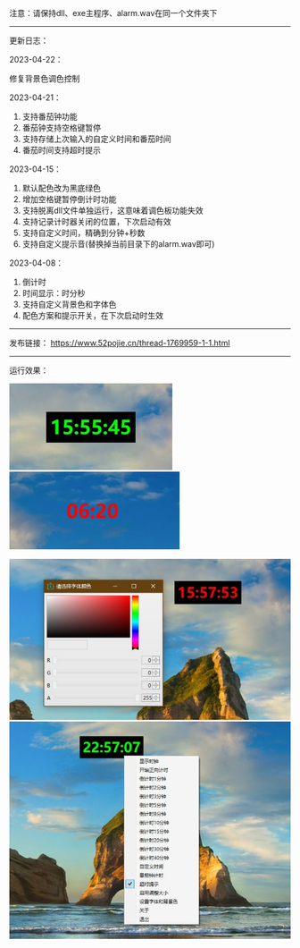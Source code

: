 注意：请保持dll、exe主程序、alarm.wav在同一个文件夹下

------

更新日志：

2023-04-22：

修复背景色调色控制

2023-04-21：
1. 支持番茄钟功能
2. 番茄钟支持空格键暂停
3. 支持存储上次输入的自定义时间和番茄时间
4. 番茄时间支持超时提示

2023-04-15：

1. 默认配色改为黑底绿色
2. 增加空格键暂停倒计时功能
3. 支持脱离dll文件单独运行，这意味着调色板功能失效
4. 支持记录计时器关闭的位置，下次启动有效
5. 支持自定义时间，精确到分钟+秒数
6. 支持自定义提示音(替换掉当前目录下的alarm.wav即可)

2023-04-08：

1. 倒计时
2. 时间显示：时分秒
3. 支持自定义背景色和字体色
4. 配色方案和提示开关，在下次启动时生效

------

发布链接：
https://www.52pojie.cn/thread-1769959-1-1.html

------

运行效果：

![1](1.jpg) ![3](3.png)

![4](4.jpg) ![2](2.jpg)  
